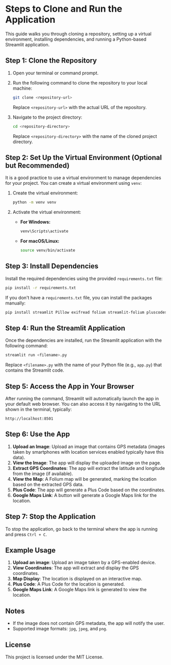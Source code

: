 # Steps to Clone and Run the Application

This guide walks you through cloning a repository, setting up a virtual environment, installing dependencies, and running a Python-based Streamlit application.

## Step 1: Clone the Repository

1. Open your terminal or command prompt.
2. Run the following command to clone the repository to your local machine:

   ```bash
   git clone <repository-url>
   ```

   Replace `<repository-url>` with the actual URL of the repository.

3. Navigate to the project directory:

   ```bash
   cd <repository-directory>
   ```

   Replace `<repository-directory>` with the name of the cloned project directory.

## Step 2: Set Up the Virtual Environment (Optional but Recommended)

It is a good practice to use a virtual environment to manage dependencies for your project. You can create a virtual environment using `venv`:

1. Create the virtual environment:

   ```bash
   python -m venv venv
   ```

2. Activate the virtual environment:

   - **For Windows:**
     ```bash
     venv\Scripts\activate
     ```

   - **For macOS/Linux:**
     ```bash
     source venv/bin/activate
     ```

## Step 3: Install Dependencies

Install the required dependencies using the provided `requirements.txt` file:

```bash
pip install -r requirements.txt
```

If you don't have a `requirements.txt` file, you can install the packages manually:

```bash
pip install streamlit Pillow exifread folium streamlit-folium pluscodes
```

## Step 4: Run the Streamlit Application

Once the dependencies are installed, run the Streamlit application with the following command:

```bash
streamlit run <filename>.py
```

Replace `<filename>.py` with the name of your Python file (e.g., `app.py`) that contains the Streamlit code.

## Step 5: Access the App in Your Browser

After running the command, Streamlit will automatically launch the app in your default web browser. You can also access it by navigating to the URL shown in the terminal, typically:

```
http://localhost:8501
```

## Step 6: Use the App

1. **Upload an Image**: Upload an image that contains GPS metadata (images taken by smartphones with location services enabled typically have this data).
2. **View the Image**: The app will display the uploaded image on the page.
3. **Extract GPS Coordinates**: The app will extract the latitude and longitude from the image (if available).
4. **View the Map**: A Folium map will be generated, marking the location based on the extracted GPS data.
5. **Plus Code**: The app will generate a Plus Code based on the coordinates.
6. **Google Maps Link**: A button will generate a Google Maps link for the location.

## Step 7: Stop the Application

To stop the application, go back to the terminal where the app is running and press `Ctrl + C`.

## Example Usage

1. **Upload an image**: Upload an image taken by a GPS-enabled device.
2. **View Coordinates**: The app will extract and display the GPS coordinates.
3. **Map Display**: The location is displayed on an interactive map.
4. **Plus Code**: A Plus Code for the location is generated.
5. **Google Maps Link**: A Google Maps link is generated to view the location.

## Notes

- If the image does not contain GPS metadata, the app will notify the user.
- Supported image formats: `jpg`, `jpeg`, and `png`.

## License

This project is licensed under the MIT License.
